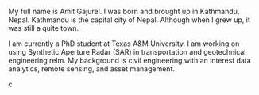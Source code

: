 My full name is Amit Gajurel. I was born and brought up in Kathmandu, Nepal. Kathmandu is the capital city of Nepal. Although when I grew up, it was still a quite town.

I am currently a PhD student at Texas A&M University. I am working on using Synthetic Aperture Radar (SAR) in transportation and geotechnical engineering relm. My background is civil engineering with an interest data analytics, remote sensing, and asset management.

c
